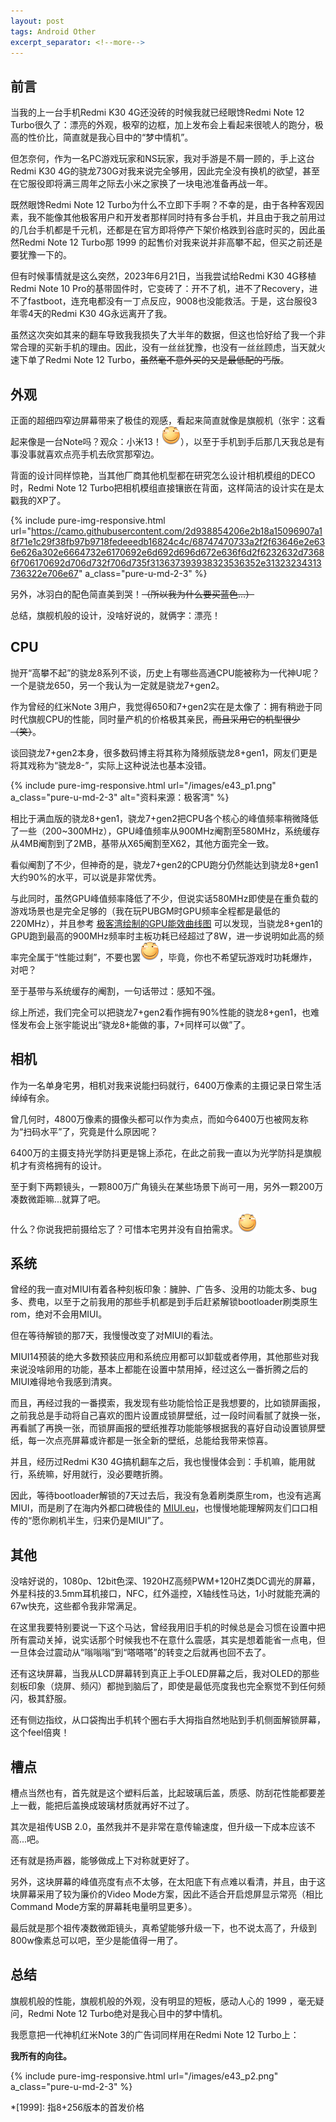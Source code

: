 ```yaml
---
layout: post
tags: Android Other
excerpt_separator: <!--more-->
---
```



## 前言

当我的上一台手机Redmi K30 4G还没砖的时候我就已经眼馋Redmi Note 12 Turbo很久了：漂亮的外观，极窄的边框，加上发布会上看起来很唬人的跑分，极高的性价比，简直就是我心目中的“梦中情机”。

但怎奈何，作为一名PC游戏玩家和NS玩家，我对手游是不屑一顾的，手上这台Redmi K30 4G的骁龙730G对我来说完全够用，因此完全没有换机的欲望，甚至在它服役即将满三周年之际去小米之家换了一块电池准备再战一年。

<!--more-->

既然眼馋Redmi Note 12 Turbo为什么不立即下手啊？不幸的是，由于各种客观因素，我不能像其他极客用户和开发者那样同时持有多台手机，并且由于我之前用过的几台手机都是千元机，还都是在官方即将停产下架价格跌到谷底时买的，因此虽然Redmi Note 12 Turbo那 1999 的起售价对我来说并非高攀不起，但买之前还是要犹豫一下的。

但有时候事情就是这么突然，2023年6月21日，当我尝试给Redmi K30 4G移植Redmi Note 10 Pro的基带固件时，它变砖了：开不了机，进不了Recovery，进不了fastboot，连充电都没有一丁点反应，9008也没能救活。于是，这台服役3年零4天的Redmi K30 4G永远离开了我。

虽然这次突如其来的翻车导致我我损失了大半年的数据，但这也恰好给了我一个非常合理的买新手机的理由。因此，没有一丝丝犹豫，也没有一丝丝顾虑，当天就火速下单了Redmi Note 12 Turbo，~~虽然毫不意外买的又是最低配的丐版~~。

## 外观

正面的超细四窄边屏幕带来了极佳的观感，看起来简直就像是旗舰机（张宇：这看起来像是一台Note吗？观众：小米13！![滑稽](/images/huaji.png)），以至于手机到手后那几天我总是有事没事就喜欢点亮手机去欣赏那窄边。

背面的设计同样惊艳，当其他厂商其他机型都在研究怎么设计相机模组的DECO时，Redmi Note 12 Turbo把相机模组直接镶嵌在背面，这样简洁的设计实在是太戳我的XP了。

{% include pure-img-responsive.html url="https://camo.githubusercontent.com/2d938854206e2b18a15096907a18f71e1c29f38fb97b9718fedeeedb16824c4c/68747470733a2f2f63646e2e636e626a302e6664732e6170692e6d692d696d672e636f6d2f6232632d73686f706170692d706d732f706d735f313637393938323536352e31323234313736322e706e67" a_class="pure-u-md-2-3" %}

另外，冰羽白的配色简直美到哭！~~（所以我为什么要买蓝色...）~~

总结，旗舰机般的设计，没啥好说的，就俩字：漂亮！

## CPU

抛开“高攀不起”的骁龙8系列不谈，历史上有哪些高通CPU能被称为一代神U呢？一个是骁龙650，另一个我认为一定就是骁龙7+gen2。

作为曾经的红米Note 3用户，我觉得650和7+gen2实在是太像了：拥有稍逊于同时代旗舰CPU的性能，同时量产机的价格极其亲民，~~而且采用它的机型很少（笑）~~。

谈回骁龙7+gen2本身，很多数码博主将其称为降频版骁龙8+gen1，网友们更是将其戏称为“骁龙8-”，实际上这种说法也基本没错。

{% include pure-img-responsive.html url="/images/e43_p1.png" a_class="pure-u-md-2-3" alt="资料来源：极客湾" %}

相比于满血版的骁龙8+gen1，骁龙7+gen2把CPU各个核心的峰值频率稍微降低了一些（200~300MHz），GPU峰值频率从900MHz阉割至580MHz，系统缓存从4MB阉割到了2MB，基带从X65阉割至X62，其他方面完全一致。

看似阉割了不少，但神奇的是，骁龙7+gen2的CPU跑分仍然能达到骁龙8+gen1大约90%的水平，可以说是非常优秀。

与此同时，虽然GPU峰值频率降低了不少，但说实话580MHz即使是在重负载的游戏场景也是完全足够的（我在玩PUBGM时GPU频率全程都是最低的220MHz），并且参考 [极客湾绘制的GPU能效曲线图](https://socpk.com/gpucurve/) 可以发现，当骁龙8+gen1的GPU跑到最高的900MHz频率时主板功耗已经超过了8W，进一步说明如此高的频率完全属于“性能过剩”，不要也罢![滑稽](/images/huaji.png)，毕竟，你也不希望玩游戏时功耗爆炸，对吧？

至于基带与系统缓存的阉割，一句话带过：感知不强。

综上所述，我们完全可以把骁龙7+gen2看作拥有90%性能的骁龙8+gen1，也难怪发布会上张宇能说出“骁龙8+能做的事，7+同样可以做”了。

## 相机

作为一名单身宅男，相机对我来说能扫码就行，6400万像素的主摄记录日常生活绰绰有余。

曾几何时，4800万像素的摄像头都可以作为卖点，而如今6400万也被网友称为“扫码水平”了，究竟是什么原因呢？

6400万的主摄支持光学防抖更是锦上添花，在此之前我一直以为光学防抖是旗舰机才有资格拥有的设计。

至于剩下两颗镜头，一颗800万广角镜头在某些场景下尚可一用，另外一颗200万凑数微距嘛...就算了吧。

什么？你说我把前摄给忘了？可惜本宅男并没有自拍需求。![滑稽](/images/huaji.png)

## 系统

曾经的我一直对MIUI有着各种刻板印象：臃肿、广告多、没用的功能太多、bug多、费电，以至于之前我用的那些手机都是到手后赶紧解锁bootloader刷类原生rom，绝对不会用MIUI。

但在等待解锁的那7天，我慢慢改变了对MIUI的看法。

MIUI14预装的绝大多数预装应用和系统应用都可以卸载或者停用，其他那些对我来说没啥卵用的功能，基本上都能在设置中禁用掉，经过这么一番折腾之后的MIUI难得地令我感到清爽。

而且，再经过我的一番摸索，我发现有些功能恰恰正是我想要的，比如锁屏画报，之前我总是手动将自己喜欢的图片设置成锁屏壁纸，过一段时间看腻了就换一张，再看腻了再换一张，而锁屏画报的壁纸推荐功能能够根据我的喜好自动设置锁屏壁纸，每一次点亮屏幕或许都是一张全新的壁纸，总能给我带来惊喜。

并且，经历过Redmi K30 4G搞机翻车之后，我也慢慢体会到：手机嘛，能用就行，系统嘛，好用就行，没必要瞎折腾。

因此，等待bootloader解锁的7天过去后，我没有急着刷类原生rom，也没有逃离MIUI，而是刷了在海内外都口碑极佳的 [MIUI.eu](https://xiaomi.eu/community/)，也慢慢地能理解网友们口口相传的“愿你刷机半生，归来仍是MIUI”了。

## 其他

没啥好说的，1080p、12bit色深、1920HZ高频PWM+120HZ类DC调光的屏幕，外星科技的3.5mm耳机接口，NFC，红外遥控，X轴线性马达，1小时就能充满的67w快充，这些都令我非常满足。

在这里我要特别要说一下这个马达，曾经我用旧手机的时候总是会习惯在设置中把所有震动关掉，说实话那个时候我也不在意什么震感，其实是想着能省一点电，但一旦体会过震动从“嗡嗡嗡”到“嗒嗒嗒”的转变之后就再也回不去了。

还有这块屏幕，当我从LCD屏幕转到真正上手OLED屏幕之后，我对OLED的那些刻板印象（烧屏、频闪）都抛到脑后了，即使是最低亮度我也完全察觉不到任何频闪，极其舒服。

还有侧边指纹，从口袋掏出手机转个圈右手大拇指自然地贴到手机侧面解锁屏幕，这个feel倍爽！

## 槽点

槽点当然也有，首先就是这个塑料后盖，比起玻璃后盖，质感、防刮花性能都要差上一截，能把后盖换成玻璃材质就再好不过了。

其次是祖传USB 2.0，虽然我并不是非常在意传输速度，但升级一下成本应该不高...吧。

还有就是扬声器，能够做成上下对称就更好了。

另外，这块屏幕的峰值亮度有点不太够，在太阳底下有点难以看清，并且，由于这块屏幕采用了较为廉价的Video Mode方案，因此不适合开启熄屏显示常亮（相比Command Mode方案的屏幕耗电量明显更多）。

最后就是那个祖传凑数微距镜头，真希望能够升级一下，也不说太高了，升级到800w像素总可以吧，至少是能值得一用了。

## 总结

旗舰机般的性能，旗舰机般的外观，没有明显的短板，感动人心的 1999 ，毫无疑问，Redmi Note 12 Turbo绝对是我心目中的梦中情机。

我愿意把一代神机红米Note 3的广告词同样用在Redmi Note 12 Turbo上：

**我所有的向往。**

{% include pure-img-responsive.html url="/images/e43_p2.png" a_class="pure-u-md-2-3" %}

*[1999]: 指8+256版本的首发价格